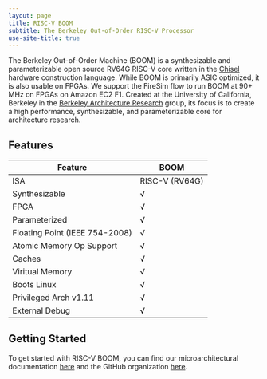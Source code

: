 ```yaml
---
layout: page
title: RISC-V BOOM 
subtitle: The Berkeley Out-of-Order RISC-V Processor 
use-site-title: true
---
```


The Berkeley Out-of-Order Machine (BOOM) is a synthesizable and parameterizable open source RV64G RISC-V core written in the 
[Chisel](https://chisel.eecs.berkeley.edu/) hardware construction language. While BOOM is primarily ASIC optimized, it is also usable on FPGAs. 
We support the FireSim flow to run BOOM at 90+ MHz on FPGAs on Amazon EC2 F1. Created at the University of California,
Berkeley in the [Berkeley Architecture Research](https://bar.eecs.berkeley.edu/) group, its focus is to create a high 
performance, synthesizable, and parameterizable core for architecture research. 

## Features 

Feature | BOOM
--- | ---
ISA | RISC-V (RV64G)
Synthesizable |√
FPGA |√
Parameterized |√
Floating Point (IEEE 754-2008) |√
Atomic Memory Op Support |√
Caches |√
Viritual Memory |√
Boots Linux |√
Privileged Arch v1.11 |√
External Debug |√

## Getting Started

To get started with RISC-V BOOM, you can find our microarchitectural documentation [here](https://docs.boom-core.org/) and the GitHub organization [here](https://github.com/riscv-boom).
